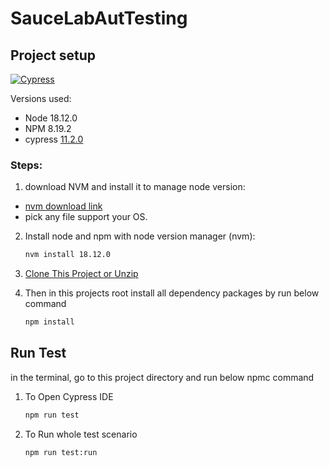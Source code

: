 # SauceLabAutTesting

## Project setup
[![Cypress](https://www.cypress.io/_astro/navbar-brand.D87396b0.svg)](https://www.cypress.io/)

Versions used:
- Node 18.12.0
- NPM 8.19.2
- cypress [11.2.0](https://docs.cypress.io/guides/references/changelog#11-2-0)

### Steps:
1. download NVM and install it to manage node version:
- [nvm download link](https://github.com/coreybutler/nvm-windows/releases)
- pick any file support your OS.

2. Install node and npm with node version manager (nvm):

    ```sh
    nvm install 18.12.0
    ```

3. [Clone This Project or Unzip](https://github.com/fahdilahady/marthaTiahahu.git)

4. Then in this projects root install all dependency packages by run below command

    ```sh
    npm install
    ```
    
## Run Test

in the terminal, go to this project directory and run below npmc command

1. To Open Cypress IDE
    ```sh
    npm run test
    ```

2. To Run whole test scenario
    ```sh
    npm run test:run
    ```


